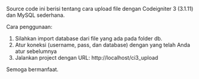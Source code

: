 Source code ini berisi tentang cara upload file dengan Codeigniter 3 (3.1.11) dan MySQL sederhana.

Cara penggunaan:
1. Silahkan import database dari file yang ada pada folder db.
2. Atur koneksi (username, pass, dan database) dengan yang telah Anda atur sebelumnya
3. Jalankan project dengan URL: http://localhost/ci3_upload

Semoga bermanfaat.